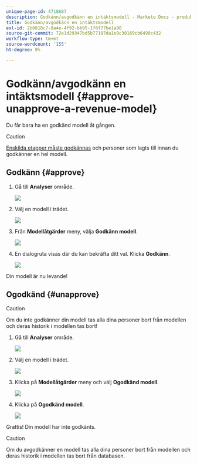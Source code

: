```yaml
---
unique-page-id: 4718687
description: Godkänn/avgodkänn en intäktsmodell - Marketo Docs - produktdokumentation
title: Godkänn/avgodkänn en intäktsmodell
exl-id: 2b0818c7-8a4e-4f92-bb95-1f6f77be1a90
source-git-commit: 72e1d29347bd5b77107da1e9c30169cb6490c432
workflow-type: tm+mt
source-wordcount: '155'
ht-degree: 0%

---
```


# Godkänn/avgodkänn en intäktsmodell {#approve-unapprove-a-revenue-model}

Du får bara ha en godkänd modell åt gången.

>[!CAUTION]
>
>[Enskilda etapper måste godkännas](/help/marketo/product-docs/reporting/revenue-cycle-analytics/revenue-cycle-models/approving-stages-and-assigning-leads-to-a-revenue-model.md) och personer som lagts till innan du godkänner en hel modell.

## Godkänn {#approve}

1. Gå till **Analyser** område.

   ![](assets/image2017-3-28-8-3a9-3a16.png)

1. Välj en modell i trädet.

   ![](assets/image2015-4-28-13-3a25-3a17.png)

1. Från **Modellåtgärder** meny, välja **Godkänn modell**.

   ![](assets/image2015-4-28-14-3a6-3a3.png)

1. En dialogruta visas där du kan bekräfta ditt val. Klicka **Godkänn**.

   ![](assets/image2015-4-28-14-3a6-3a49.png)

Din modell är nu levande!

## Ogodkänd {#unapprove}

>[!CAUTION]
>
>Om du inte godkänner din modell tas alla dina personer bort från modellen och deras historik i modellen tas bort!

1. Gå till **Analyser** område.

   ![](assets/image2017-3-28-8-3a9-3a30.png)

1. Välj en modell i trädet.

   ![](assets/image2015-4-28-13-3a25-3a17.png)

1. Klicka på **Modellåtgärder** meny och välj **Ogodkänd modell**.

   ![](assets/image2015-4-28-13-3a28-3a0.png)

1. Klicka på **Ogodkänd modell**.

   ![](assets/image2017-3-28-8-3a21-3a9.png)

Grattis! Din modell har inte godkänts.

>[!CAUTION]
>
>Om du avgodkänner en modell tas alla dina personer bort från modellen och deras historik i modellen tas bort från databasen.
